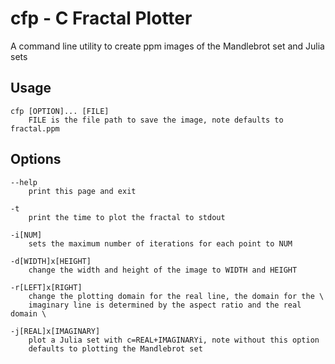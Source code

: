 # cfp - C Fractal Plotter

A command line utility to create ppm images of the Mandlebrot set and Julia sets

## Usage
```
cfp [OPTION]... [FILE]
	FILE is the file path to save the image, note defaults to fractal.ppm
```
## Options
```
--help
	print this page and exit

-t
	print the time to plot the fractal to stdout

-i[NUM]
	sets the maximum number of iterations for each point to NUM

-d[WIDTH]x[HEIGHT]
	change the width and height of the image to WIDTH and HEIGHT

-r[LEFT]x[RIGHT]
	change the plotting domain for the real line, the domain for the \
	imaginary line is determined by the aspect ratio and the real domain \

-j[REAL]x[IMAGINARY]
	plot a Julia set with c=REAL+IMAGINARYi, note without this option
	defaults to plotting the Mandlebrot set
```
